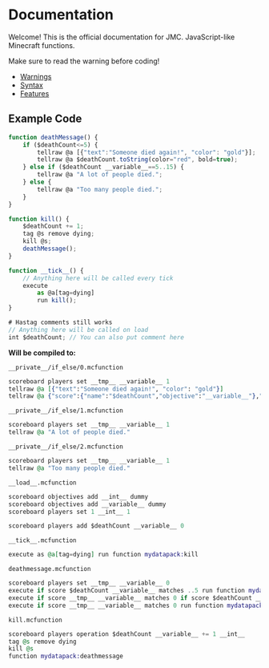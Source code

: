 # Documentation

Welcome! This is the official documentation for JMC.
JavaScript-like Minecraft functions.

Make sure to read the warning before coding!

- [Warnings](warnings.md)
- [Syntax](syntax.md)
- [Features](features.md)

## Example Code

```javascript
function deathMessage() {
    if ($deathCount<=5) {
        tellraw @a [{"text":"Someone died again!", "color": "gold"}];
        tellraw @a $deathCount.toString(color="red", bold=true);
    } else if ($deathCount __variable__==5..15) {
        tellraw @a "A lot of people died.";
    } else {
        tellraw @a "Too many people died.";
    }
}

function kill() {
    $deathCount += 1;
    tag @s remove dying;
    kill @s;
    deathMessage();
}

function __tick__() {
    // Anything here will be called every tick
    execute
        as @a[tag=dying]
        run kill();
}

# Hastag comments still works
// Anything here will be called on load
int $deathCount; // You can also put comment here
```

**Will be compiled to:**

`__private__/if_else/0.mcfunction`
```elixir
scoreboard players set __tmp__ __variable__ 1
tellraw @a [{"text":"Someone died again!", "color": "gold"}]
tellraw @a {"score":{"name":"$deathCount","objective":"__variable__"},"color":"red","bold":true}
```
`__private__/if_else/1.mcfunction`
```elixir
scoreboard players set __tmp__ __variable__ 1
tellraw @a "A lot of people died."
```
`__private__/if_else/2.mcfunction`
```elixir
scoreboard players set __tmp__ __variable__ 1
tellraw @a "Too many people died."
```
`__load__.mcfunction`
```elixir
scoreboard objectives add __int__ dummy
scoreboard objectives add __variable__ dummy
scoreboard players set 1 __int__ 1

scoreboard players add $deathCount __variable__ 0
```
`__tick__.mcfunction`
```elixir
execute as @a[tag=dying] run function mydatapack:kill
```
`deathmessage.mcfunction`
```elixir
scoreboard players set __tmp__ __variable__ 0
execute if score $deathCount __variable__ matches ..5 run function mydatapack:__private__/if_else/0
execute if score __tmp__ __variable__ matches 0 if score $deathCount __variable__ matches 5..15 run function mydatapack:__private__/if_else/1
execute if score __tmp__ __variable__ matches 0 run function mydatapack:__private__/if_else/2
```
`kill.mcfunction`
```elixir
scoreboard players operation $deathCount __variable__ += 1 __int__
tag @s remove dying
kill @s
function mydatapack:deathmessage
```
